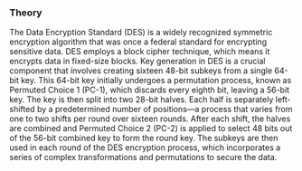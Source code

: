 ### Theory
The Data Encryption Standard (DES) is a widely recognized symmetric encryption algorithm that was once a federal standard for encrypting sensitive data. DES employs a block cipher technique, which means it encrypts data in fixed-size blocks. Key generation in DES is a crucial component that involves creating sixteen 48-bit subkeys from a single 64-bit key. This 64-bit key initially undergoes a permutation process, known as Permuted Choice 1 (PC-1), which discards every eighth bit, leaving a 56-bit key. The key is then split into two 28-bit halves. Each half is separately left-shifted by a predetermined number of positions—a process that varies from one to two shifts per round over sixteen rounds. After each shift, the halves are combined and Permuted Choice 2 (PC-2) is applied to select 48 bits out of the 56-bit combined key to form the round key. The subkeys are then used in each round of the DES encryption process, which incorporates a series of complex transformations and permutations to secure the data.

